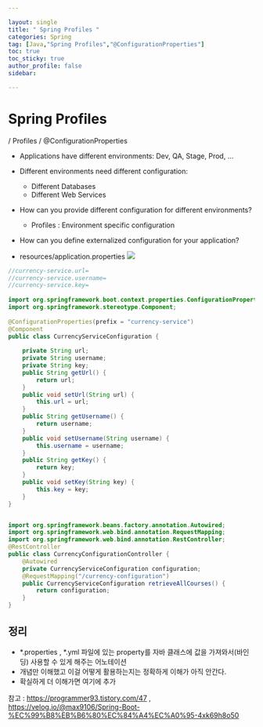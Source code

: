```yaml
---

layout: single
title: " Spring Profiles "
categories: Spring
tag: [Java,"Spring Profiles","@ConfigurationProperties"]
toc: true
toc_sticky: true
author_profile: false
sidebar:

---
```

# Spring Profiles
/ Profiles / @ConfigurationProperties

- Applications have different environments: Dev, QA, Stage, Prod, ...
- Different environments need different configuration:
	- Different Databases
	- Different Web Services
- How can you provide different configuration for different environments?
	- Profiles : Environment specific configuration
- How can you define externalized configuration for your application?

- resources/application.properties
![](https://i.imgur.com/yZiwBSS.png)

```java
//currency-service.url=  
//currency-service.username=  
//currency-service.key=  
  
import org.springframework.boot.context.properties.ConfigurationProperties;  
import org.springframework.stereotype.Component;  
  
@ConfigurationProperties(prefix = "currency-service")  
@Component  
public class CurrencyServiceConfiguration {  
  
    private String url;  
    private String username;  
    private String key;  
    public String getUrl() {  
        return url;  
    }  
    public void setUrl(String url) {  
        this.url = url;  
    }  
    public String getUsername() {  
        return username;  
    }  
    public void setUsername(String username) {  
        this.username = username;  
    }  
    public String getKey() {  
        return key;  
    }  
    public void setKey(String key) {  
        this.key = key;  
    }  
}
```

```java

import org.springframework.beans.factory.annotation.Autowired;  
import org.springframework.web.bind.annotation.RequestMapping;  
import org.springframework.web.bind.annotation.RestController;  
@RestController  
public class CurrencyConfigurationController {  
    @Autowired  
    private CurrencyServiceConfiguration configuration;  
    @RequestMapping("/currency-configuration")  
    public CurrencyServiceConfiguration retrieveAllCourses() {  
        return configuration;  
    }  
}
```

## 정리
- *.properties , *.yml 파일에 있는 property를 자바 클래스에 값을 가져와서(바인딩) 사용할 수 있게 해주는 어노테이션
- 개념만 이해했고 이걸 어떻게 활용하는지는 정확하게 이해가 아직 안간다.
- 확실하게 더 이해가면 여기에 추가

참고 : https://programmer93.tistory.com/47 , https://velog.io/@max9106/Spring-Boot-%EC%99%B8%EB%B6%80%EC%84%A4%EC%A0%95-4xk69h8o50



